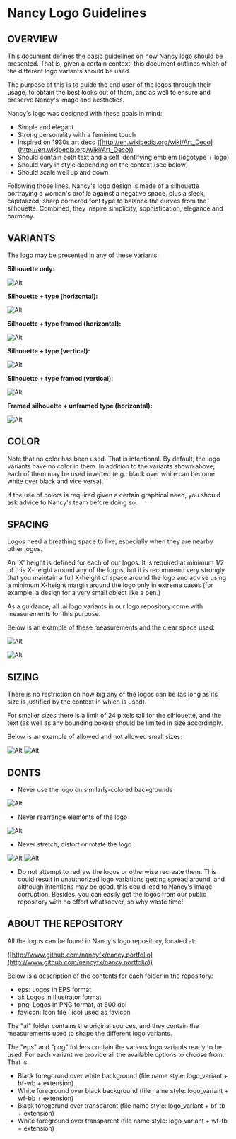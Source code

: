 # Nancy Logo Guidelines

## OVERVIEW

This document defines the basic guidelines on how Nancy logo should be presented. That is, given a certain context, this document outlines which of the different logo variants should be used.

The purpose of this is to guide the end user of the logos through their usage, to obtain the best looks out of them, and as well to ensure and preserve Nancy's image and aesthetics.

Nancy's logo was designed with these goals in mind: 

- Simple and elegant
- Strong personality with a feminine touch
- Inspired on 1930s art deco ([http://en.wikipedia.org/wiki/Art_Deco](http://en.wikipedia.org/wiki/Art_Deco))
- Should contain both text and a self identifying  emblem (logotype + logo)
- Should vary in style depending on the context (see below)
- Should scale well up and down

Following those lines, Nancy's logo design is made of a silhouette portraying a woman's profile against a negative space, plus a sleek, capitalized, sharp cornered font type to balance the curves from the silhouette. Combined, they inspire simplicity, sophistication, elegance and harmony.

## VARIANTS

The logo may be presented in any of these variants:

__Silhouette only:__

 ![Alt](https://github.com/nicolasgarfinkiel/Nancy.Portfolio/raw/master/guidelines/nancy-logotype-bf-tb.png)

__Silhouette + type (horizontal):__

 ![Alt](https://github.com/nicolasgarfinkiel/Nancy.Portfolio/raw/master/guidelines/nancy-horizontal-bf-tb.png)

__Silhouette + type framed (horizontal):__

 ![Alt](https://github.com/nicolasgarfinkiel/Nancy.Portfolio/raw/master/guidelines/nancy-horizontal-framed-wf-bb.png)

__Silhouette + type (vertical):__

 ![Alt](https://github.com/nicolasgarfinkiel/Nancy.Portfolio/raw/master/guidelines/nancy-vertical-bf-tb.png)

__Silhouette + type framed (vertical):__

 ![Alt](https://github.com/nicolasgarfinkiel/Nancy.Portfolio/raw/master/guidelines/nancy-vertical-framed-wf-bb.png)

__Framed silhouette + unframed type (horizontal):__

 ![Alt](https://github.com/nicolasgarfinkiel/Nancy.Portfolio/raw/master/guidelines/nancy-logotype-in-square-with-type-bf-tb.png)

## COLOR

Note that no color has been used. That is intentional. By default, the logo variants have no color in them. In addition to the variants shown above, each of them may be used inverted (e.g.: black over white can become white over black and vice versa).

If the use of colors is required given a certain graphical need, you should ask advice to Nancy's team before doing so.

## SPACING

Logos need a breathing space to live, especially when they are nearby other logos.

An 'X' height is defined for each of our logos. It is required at minimum 1/2 of this X-height around any of the logos, but it is recommend very strongly that you maintain a full X-height of space around the logo and advise using a minimum X-height margin around the logo only in extreme cases (for example, a design for a very small object like a pen.)

As a guidance, all .ai logo variants in our logo repository come with measurements for this purpose.

Below is an example of these measurements and the clear space used:

![Alt](https://github.com/nicolasgarfinkiel/Nancy.Portfolio/raw/master/guidelines/nancy-vertical-framed-with-measurements.png)

![Alt](https://github.com/nicolasgarfinkiel/Nancy.Portfolio/raw/master/guidelines/nancy-horizontal-with-measurements.png)

## SIZING

There is no restriction on how big any of the logos can be (as long as its size is justified by the context in which is used).

For smaller sizes there is a limit of 24 pixels tall for the sihlouette, and the text (as well as any bounding boxes) should be limited in size accordingly.

Below is an example of allowed and not allowed small sizes:

![Alt](https://github.com/nicolasgarfinkiel/Nancy.Portfolio/raw/master/guidelines/nancy-vertical-sizes.png) ![Alt](https://github.com/nicolasgarfinkiel/Nancy.Portfolio/raw/master/guidelines/nancy-horizontal-sizes.png)

## DONTS

- Never use the logo on similarly-colored backgrounds

![Alt](https://github.com/nicolasgarfinkiel/Nancy.Portfolio/raw/master/guidelines/nancy-color-switch.png)

- Never rearrange elements of the logo

![Alt](https://github.com/nicolasgarfinkiel/Nancy.Portfolio/raw/master/guidelines/nancy-rearrange.png)

- Never stretch, distort or rotate the logo

![Alt](https://github.com/nicolasgarfinkiel/Nancy.Portfolio/raw/master/guidelines/nancy-stretched.png) ![Alt](https://github.com/nicolasgarfinkiel/Nancy.Portfolio/raw/master/guidelines/nancy-rotated.png)

- Do not attempt to redraw the logos or otherwise recreate them. This could result in unauthorized logo variations getting spread around, and although intentions may be good, this could lead to Nancy's image corruption. Besides, you can easily get the logos from our public repository with no effort whatsoever, so why waste time!

## ABOUT THE REPOSITORY

All the logos can be found in Nancy's logo repository, located at:

([http://www.github.com/nancyfx/nancy.portfolio](http://www.github.com/nancyfx/nancy.portfolio))

Below is a description of the contents for each folder in the repository:

* eps: Logos in EPS format
* ai: Logos in Illustrator format
* png: Logos in PNG format, at 600 dpi
* favicon: Icon file (.ico) used as favicon

The "ai" folder contains the original sources, and they contain the measurements used to shape the different logo variants.

The "eps" and "png" folders contain the various logo variants ready to be used. For each variant we provide all the available options to choose from. That is:

* Black foregorund over white background (file name style: logo_variant + bf-wb + extension)
* White foreground over black background (file name style: logo_variant + wf-bb + extension)
* Black foregorund over transparent (file name style: logo_variant + bf-tb + extension)
* White foreground over transparent (file name style: logo_variant + wf-tb + extension)
